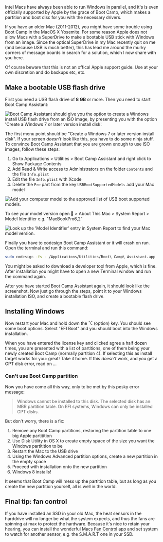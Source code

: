Intel Macs have always been able to run Windows in parallel, and it's is even officially supported by Apple by the grace of Boot Camp, which makes a partition and boot disc for you with the necessary drivers.

If you have an older Mac (2011-2012), you might have some trouble using Boot Camp in the MacOS X Yosemite. For some reason Apple does not allow Macs with a SuperDrive to make a bootable USB stick with Windows from an image. Since the optical SuperDrive in my Mac recently quit on me (and because USB is much better), this has lead me around the murky corners of message boards in search for a solution, which I now share with you here.

<!-- more-->

Of course beware that this is not an offical Apple support guide. Use at your own discretion and do backups etc, etc.

## Make a bootable USB flash drive

First you need a USB flash drive of __8 GB__ or more. Then you need to start Boot Camp Assistant:

![Boot Camp Assistant should give you the option to create a Windows install USB flash drive from an ISO image, by presenting you with the option 'Create a Windows 7 or later version install disk'.](/images/blog/install-windows-8-with-boot-camp-on-osx-yosemite-with-usb-key/boot-camp-assistant.png)

The first menu point should be "Create a Windows 7 or later version install disk". If your screen _doesn't_ look like this, you have to do some ninja stuff. To convince Boot Camp Assistant that you are grown enough to use ISO images, follow these steps:

1. Go to Applications > Utilities > Boot Camp Assistant and right click to Show Package Contents
2. Add Read & Write access to Administrators on the folder `Contents` and the file `Info.plist` 
3. Edit the file `Info.plist` with Xcode
4. Delete the `Pre` part from the key `USBBootSupportedModels` add your Mac model

![Add your computer model to the approved list of USB boot supported models.](/images/blog/install-windows-8-with-boot-camp-on-osx-yosemite-with-usb-key/info-plist.png)

To see your model version open  > About This Mac > System Report > Model Identifier e.g. "MacBookPro6,2"

![Look up the 'Model Identifier' entry in System Report to find your Mac model version.](/images/blog/install-windows-8-with-boot-camp-on-osx-yosemite-with-usb-key/system-report.png)

Finally you have to codesign Boot Camp Assistant or it will crash on run. Open the terminal and run this command:

```bash
sudo codesign -fs - /Applications/Utilities/Boot\ Camp\ Assistant.app
```

You might be asked to download a developer tool from Apple, which is fine. After installation you might have to open a new Terminal window and run the command again.

After you have started Boot Camp Assistant again, it should look like the screenshot. Now just go through the steps, point it to your Windows installation ISO, and create a bootable flash drive.

<!-- 
(source 1) http://apple.stackexchange.com/questions/168808/install-windows-7-with-bootcamp-on-os-x-yosemite-with-usb-key
(source 2) http://forums.atomicmpc.com.au/index.php/topic/51873-enable-create-a-windows-usb-install-disk-in-bootcamp-assistant-for-mountain-lion/
-->

## Installing Windows

Now restart your Mac and hold down the ⌥ (option) key. You should see some boot options. Select "EFI Boot" and you should boot into the Windows installation.

When you have entered the license key and clicked agree a half dozen times, you are presented with a list of partitions, one of them being your newly created Boot Camp (normally partition 4). 
If selecting this as install target works for you: great! Take it home. If this _doesn't_ work, and you get a GPT disk error, read on …

### Can't use Boot Camp partition

Now you have come all this way, only to be met by this pesky error message:

> Windows cannot be installed to this disk. The selected disk has an MBR partition table. On EFI systems, Windows can only be installed GPT disks.

But don't worry, there is a fix:

1. Remove any Boot Camp partitions, restoring the partition table to one big Apple partitition
2. Use Disk Utility in OS X to create empty space of the size you want the Windows partitition to be
3. Restart the Mac to the USB drive
4. Using the Windows Advanced partition options, create a new partition in the empty space
5. Proceed with installation onto the new partition
6. Windows 8 installs!

It seems that Boot Camp will mess up the partition table, but as long as you create the new partition yourself, all is well in the world.

<!-- 
(source) https://discussions.apple.com/thread/5474614?start=15
-->

## Final tip: fan control

If you have installed an SSD in your old Mac, the heat sensors in the harddrive will no longer be what the system expects, and thus the fans are spinning at max to protect the hardware. Because it's nice to retain your hearing, you can install the wonderful [Macs Fan Control](https://www.dropbox.com/s/zdc40r7zch4mq4m/Screenshot%202015-06-24%2009.47.07.png?dl=0) app and set system to watch for another sensor, e.g. the S.M.A.R.T one in your SSD.
